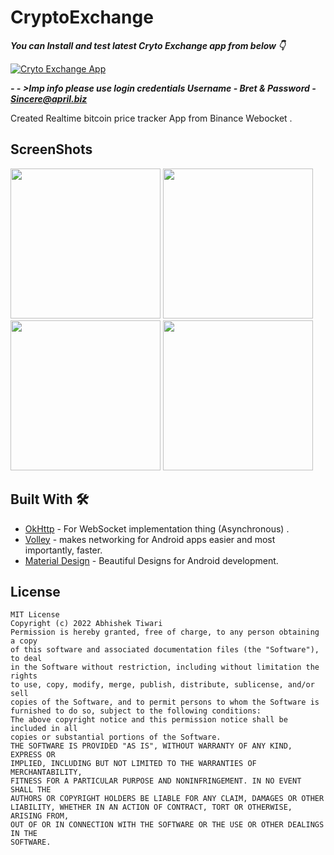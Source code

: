# CryptoExchange

***You can Install and test latest Cryto Exchange app from below 👇***

[![Cryto Exchange App](https://img.shields.io/badge/CrytoExchangeApp💰-APK-red.svg?style=for-the-badge&logo=android)](https://github.com/AbhishekTiwariAndroid/CryptoExchange/blob/master/app-debug.apk)

***- - >Imp info please use login credentials Username - Bret & Password - Sincere@april.biz***



Created Realtime bitcoin price tracker App from Binance Webocket . 



## ScreenShots

<img src="https://user-images.githubusercontent.com/42689087/179701836-6c672346-4759-45f0-9b02-2b73106fd370.png" width="240"/>  <img src="https://user-images.githubusercontent.com/42689087/179704433-148901ca-7dfe-4422-a987-052da76f7ee6.png" width="240"/> <img src="https://user-images.githubusercontent.com/42689087/179704491-80a1ca62-a463-4a2b-8ec0-4b90d48d00d2.png" width="240"/> <img src="https://user-images.githubusercontent.com/42689087/179704924-f9cec8d5-64fe-49e0-948e-ec84b5b842b0.png" width="240"/> 


## Built With 🛠


- [OkHttp](https://square.github.io/okhttp/) - For  WebSocket implementation thing (Asynchronous) .
- [Volley](https://google.github.io/volley/) - makes networking for Android apps easier and most importantly, faster.
- [Material Design](https://material.io/develop/android) - Beautiful Designs for Android development.


## License
```
MIT License
Copyright (c) 2022 Abhishek Tiwari
Permission is hereby granted, free of charge, to any person obtaining a copy
of this software and associated documentation files (the "Software"), to deal
in the Software without restriction, including without limitation the rights
to use, copy, modify, merge, publish, distribute, sublicense, and/or sell
copies of the Software, and to permit persons to whom the Software is
furnished to do so, subject to the following conditions:
The above copyright notice and this permission notice shall be included in all
copies or substantial portions of the Software.
THE SOFTWARE IS PROVIDED "AS IS", WITHOUT WARRANTY OF ANY KIND, EXPRESS OR
IMPLIED, INCLUDING BUT NOT LIMITED TO THE WARRANTIES OF MERCHANTABILITY,
FITNESS FOR A PARTICULAR PURPOSE AND NONINFRINGEMENT. IN NO EVENT SHALL THE
AUTHORS OR COPYRIGHT HOLDERS BE LIABLE FOR ANY CLAIM, DAMAGES OR OTHER
LIABILITY, WHETHER IN AN ACTION OF CONTRACT, TORT OR OTHERWISE, ARISING FROM,
OUT OF OR IN CONNECTION WITH THE SOFTWARE OR THE USE OR OTHER DEALINGS IN THE
SOFTWARE.
```
